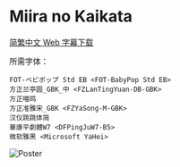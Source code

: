 # Miira no Kaikata

[简繁中文 Web 字幕下载](https://github.com/Nekomoekissaten-SUB/Nekomoekissaten-Storage/releases/download/subtitle_pkg/Miira_no_Kaikata_Web_zho.7z)

所需字体：
```
FOT-ベビポップ Std EB <FOT-BabyPop Std EB>
方正兰亭圆_GBK_中 <FZLanTingYuan-DB-GBK>
方正喵鸣
方正准雅宋_GBK <FZYaSong-M-GBK>
汉仪跳跳体简
華康平劇體W7 <DFPingJuW7-B5>
微软雅黑 <Microsoft YaHei>
```

![Poster](http://nekomoe.pages.dev/images/2018-01/miira.jpg)